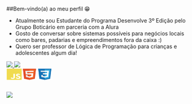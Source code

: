 ##Bem-vindo(a) ao meu perfil 😁

- Atualmente sou Estudante do Programa Desenvolve 3º Edição pelo Grupo Boticário em parceria com a Alura
- Gosto de conversar sobre sistemas possíveis para negócios locais como bares, padarias e empreendimentos fora da caixa :)
- Quero ser professor de Lógica de Programação para crianças e adolescentes algum dia!

 <div>
   <a href="https://github.com/douglascaique">
   <img height="160em" src="https://github-readme-stats.vercel.app/api?username=douglascaique&show_icons=true&theme=tokyonight&include_all_commits=true&count_private=true"/>
   <img height="160em" src="https://github-readme-stats.vercel.app/api/top-langs/?username=douglascaique&layout=compact&langs_count=6&theme=tokyonight"/>
</div>
 
 
<div style="display : flex"> <br>
  <img content-align="center" alt="Js" height="30" width="40" src="https://raw.githubusercontent.com/devicons/devicon/master/icons/javascript/javascript-plain.svg">
  <img content-align="center" alt="HTML" height="30" width="40" src="https://raw.githubusercontent.com/devicons/devicon/master/icons/html5/html5-original.svg">
  <img content-align="center" alt="CSS" height="30" width="40" src="https://raw.githubusercontent.com/devicons/devicon/master/icons/css3/css3-original.svg">
</div>
 
 <br>
 
 
<div> 

  
  <a href="https://www.linkedin.com/in/douglascaiquesds/" target="_blank"><img src="https://img.shields.io/badge/-LinkedIn-%230077B5?style=for-the badge&logo=linkedin&logoColor=white" target="_blank"></a> 
</div>

